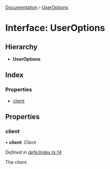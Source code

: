[Documentation](../README.md) › [UserOptions](useroptions.md)

# Interface: UserOptions

## Hierarchy

* **UserOptions**

## Index

### Properties

* [client](useroptions.md#client)

## Properties

###  client

• **client**: *Client*

*Defined in [defs/index.ts:14](https://github.com/badbatch/graphql-box/blob/cfaf258/packages/server/src/defs/index.ts#L14)*

The client.
